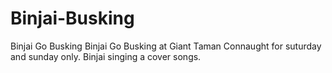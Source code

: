 # Binjai-Busking
Binjai Go Busking
Binjai Go Busking at Giant Taman Connaught for suturday and sunday only.
Binjai singing a cover songs.
